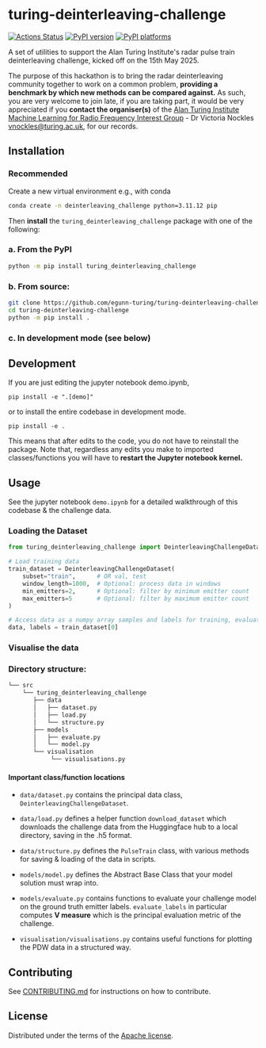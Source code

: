 # turing-deinterleaving-challenge

[![Actions Status][actions-badge]][actions-link]
[![PyPI version][pypi-version]][pypi-link]
[![PyPI platforms][pypi-platforms]][pypi-link]

A set of utilities to support the Alan Turing Institute's  radar pulse train deinterleaving challenge, kicked off on the 15th May 2025. 

The purpose of this hackathon is to bring the radar deinterleaving community together to work on a common problem, **providing a benchmark by which new methods can be compared against.** As such, you are very welcome to join late, if you are taking part, it would be very appreciated if you **contact the organiser(s)** of the [Alan Turing Institute Machine Learning for Radio Frequency Interest Group](https://www.turing.ac.uk/research/interest-groups/machine-learning-radio-frequency-applications) - Dr Victoria Nockles <vnockles@turing.ac.uk>, for our records.

## Installation

### Recommended

Create a new virtual environment e.g., with conda

```bash
conda create -n deinterleaving_challenge python=3.11.12 pip
```

Then **install** the ```turing_deinterleaving_challenge``` package with one of the following:

### a. From the PyPI 
 ```bash
python -m pip install turing_deinterleaving_challenge
```

###  b. From source:
```bash
git clone https://github.com/egunn-turing/turing-deinterleaving-challenge
cd turing-deinterleaving-challenge
python -m pip install .
```

### c. In development mode (see below)
## Development

If you are just editing the jupyter notebook demo.ipynb,

 ```pip install -e ".[demo]"```

or to install the entire codebase in development mode.

```pip install -e .```

 This means that after edits to the code, you do not have to reinstall the package. Note that, regardless any edits you make to imported classes/functions you will have to **restart the Jupyter notebook kernel.**


## Usage

See the jupyter notebook ```demo.ipynb``` for a detailed walkthrough of this codebase & the challenge data.

### Loading the Dataset

```python
from turing_deinterleaving_challenge import DeinterleavingChallengeDataset

# Load training data
train_dataset = DeinterleavingChallengeDataset(
    subset="train",      # OR val, test
    window_length=1000,  # Optional: process data in windows
    min_emitters=2,      # Optional: filter by minimum emitter count
    max_emitters=5       # Optional: filter by maximum emitter count
)

# Access data as a numpy array samples and labels for training, evaluation etc. 
data, labels = train_dataset[0]
```

### Visualise the data



### Directory structure:
```bash
└── src
    └── turing_deinterleaving_challenge
       ├── data
       │   ├── dataset.py
       │   ├── load.py
       │   └── structure.py
       ├── models
       │   ├── evaluate.py
       │   └── model.py
       └── visualisation
            └── visualisations.py
```
#### Important class/function locations
* ```data/dataset.py``` contains the principal data class, ```DeinterleavingChallengeDataset```.
* ```data/load.py``` defines a helper function ```download_dataset``` which downloads the challenge data from the Huggingface hub to a local directory, saving in the .h5 format.
* ```data/structure.py``` defines the ```PulseTrain``` class, with various methods for saving & loading of the data in scripts.

* ```models/model.py``` defines the Abstract Base Class that your model solution must wrap into. 
* ```models/evaluate.py``` contains functions to evaluate your challenge model on the ground truth emitter labels. ```evaluate_labels``` in particular computes **V measure** which is the principal evaluation metric of the challenge.

* ```visualisation/visualisations.py``` contains useful functions for plotting the PDW data in a structured way.
## Contributing

See [CONTRIBUTING.md](CONTRIBUTING.md) for instructions on how to contribute.

## License

Distributed under the terms of the [Apache license](LICENSE).


<!-- prettier-ignore-start -->
[actions-badge]:            https://github.com/egunn-turing/turing-deinterleaving-challenge/workflows/CI/badge.svg
[actions-link]:             https://github.com/egunn-turing/turing-deinterleaving-challenge/actions
[pypi-link]:                https://pypi.org/project/turing-deinterleaving-challenge/
[pypi-platforms]:           https://img.shields.io/pypi/pyversions/turing-deinterleaving-challenge
[pypi-version]:             https://img.shields.io/pypi/v/turing-deinterleaving-challenge
<!-- prettier-ignore-end -->
